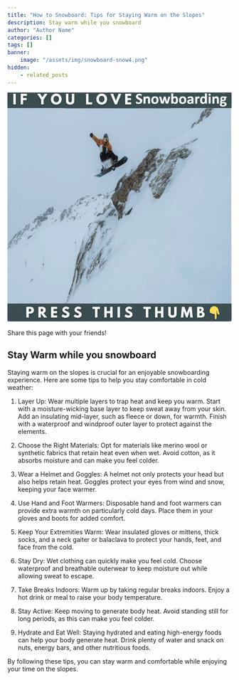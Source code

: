 ```yaml
---
title: "How to Snowboard: Tips for Staying Warm on the Slopes"
description: Stay warm while you snowboard
author: "Author Name"
categories: []
tags: []
banner:
    image: "/assets/img/snowboard-snow4.png"
hidden:
    - related_posts
---
```


![Image here](/assets/img/snowboard-snow4.png)

<!-- AddToAny BEGIN -->
<div class="a2a_kit a2a_kit_size_32 a2a_default_style">
<a class="a2a_dd" href="https://www.addtoany.com/share"></a>
<a class="a2a_button_facebook"></a>
<a class="a2a_button_email"></a>
</div>
<script async src="https://static.addtoany.com/menu/page.js"></script>
<!-- AddToAny END -->

Share this page with your friends!

## Stay Warm while you snowboard

Staying warm on the slopes is crucial for an enjoyable snowboarding experience. Here are some tips to help you stay comfortable in cold weather:

1.	Layer Up: Wear multiple layers to trap heat and keep you warm. Start with a moisture-wicking base layer to keep sweat away from your skin. Add an insulating mid-layer, such as fleece or down, for warmth. Finish with a waterproof and windproof outer layer to protect against the elements.

2.	Choose the Right Materials: Opt for materials like merino wool or synthetic fabrics that retain heat even when wet. Avoid cotton, as it absorbs moisture and can make you feel colder.

3.	Wear a Helmet and Goggles: A helmet not only protects your head but also helps retain heat. Goggles protect your eyes from wind and snow, keeping your face warmer.

4.	Use Hand and Foot Warmers: Disposable hand and foot warmers can provide extra warmth on particularly cold days. Place them in your gloves and boots for added comfort.

5.	Keep Your Extremities Warm: Wear insulated gloves or mittens, thick socks, and a neck gaiter or balaclava to protect your hands, feet, and face from the cold.

6.	Stay Dry: Wet clothing can quickly make you feel cold. Choose waterproof and breathable outerwear to keep moisture out while allowing sweat to escape.

7.	Take Breaks Indoors: Warm up by taking regular breaks indoors. Enjoy a hot drink or meal to raise your body temperature.

8.	Stay Active: Keep moving to generate body heat. Avoid standing still for long periods, as this can make you feel colder.

9.	Hydrate and Eat Well: Staying hydrated and eating high-energy foods can help your body generate heat. Drink plenty of water and snack on nuts, energy bars, and other nutritious foods.

By following these tips, you can stay warm and comfortable while enjoying your time on the slopes.




```
